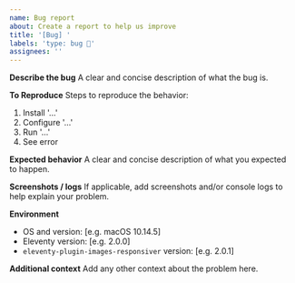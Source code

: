 ```yaml
---
name: Bug report
about: Create a report to help us improve
title: '[Bug] '
labels: 'type: bug 🐛'
assignees: ''
---
```


**Describe the bug**
A clear and concise description of what the bug is.

**To Reproduce**
Steps to reproduce the behavior:

1. Install '…'
2. Configure '…'
3. Run '…'
4. See error

**Expected behavior**
A clear and concise description of what you expected to happen.

**Screenshots / logs**
If applicable, add screenshots and/or console logs to help explain your problem.

**Environment**

- OS and version: [e.g. macOS 10.14.5]
- Eleventy version: [e.g. 2.0.0]
- `eleventy-plugin-images-responsiver` version: [e.g. 2.0.1]

**Additional context**
Add any other context about the problem here.

